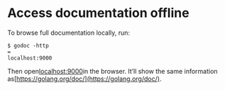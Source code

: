 # Access documentation offline





To browse full documentation locally, run:

```
$ godoc -http
=
localhost:9000
```

Then open[localhost:9000](http://localhost:9000/)in the browser. It’ll show the same information as[https://golang.org/doc/](https://golang.org/doc/).

